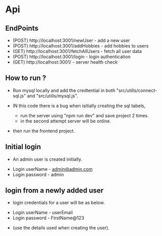 # Api

## EndPoints

* (POST) http://localhost:3001/newUser - add a new user
* (POST) http://localhost:3001/addHobbies - add hobbies to users
* (GET) http://localhost:3001/fetchAllUsers - fetch all user data
* (POST) http://localhost:3001/login - login authentication
* (GET) http://localhost:3001/ - server health check 

## How to run ?

* Run mysql locally and add the credtential in both "src/utills/connect-sql.js" and "src/utills/mysql.js". 
* IN this code there is a bug when isitially creating the sql tabels,
  - run the server using "npm run dev" and save project 2 times.
  - in the second attempt server will be online. 

* then run the frontend project. 

## Initial login 

* An admin user is created initially.

- Login userName - admin@admin.com
- Login password - admin

## login from a newly added user

* login credentials for a user will be as below.

- Login userName - userEmail 
- Login password - FirstName@123
* (use the details used when creating the user).


